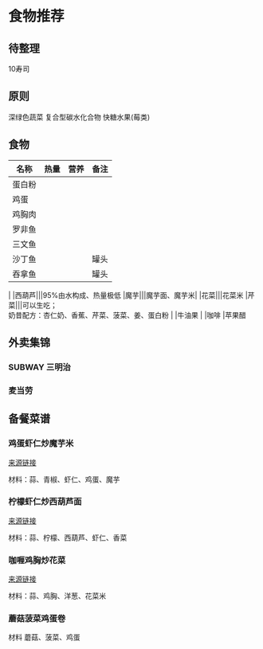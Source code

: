 # 食物推荐

## 待整理

10寿司

## 原则

深绿色蔬菜
复合型碳水化合物
快糖水果(莓类)
## 食物

|名称|热量|营养|备注|
|-|-|-|-|
|蛋白粉
|鸡蛋
|鸡胸肉
|罗非鱼
|三文鱼
|沙丁鱼|||罐头
|吞拿鱼|||罐头
|
|西葫芦|||95%由水构成、热量极低
|魔芋|||魔芋面、魔芋米|
|花菜|||花菜米
|芹菜|||可以生吃；<br>奶昔配方：杏仁奶、香蕉、芹菜、菠菜、姜、蛋白粉
|
|牛油果
|
|咖啡
|苹果醋

## 外卖集锦

### SUBWAY 三明治

### 麦当劳

## 备餐菜谱

### 鸡蛋虾仁炒魔芋米

[来源链接](https://youtu.be/8AmgBbTRaSU?t=143)

材料：蒜、青椒、虾仁、鸡蛋、魔芋

### 柠檬虾仁炒西葫芦面

[来源链接](https://youtu.be/8AmgBbTRaSU?t=236)

材料：蒜、柠檬、西葫芦、虾仁、香菜

### 咖喱鸡胸炒花菜

[来源链接](https://youtu.be/8AmgBbTRaSU?t=321)

材料：蒜、鸡胸、洋葱、花菜米

### 蘑菇菠菜鸡蛋卷

材料 蘑菇、菠菜、鸡蛋
